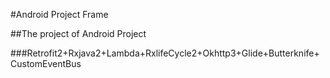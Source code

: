 #Android Project Frame

##The project of Android Project

###Retrofit2+Rxjava2+Lambda+RxlifeCycle2+Okhttp3+Glide+Butterknife+CustomEventBus

